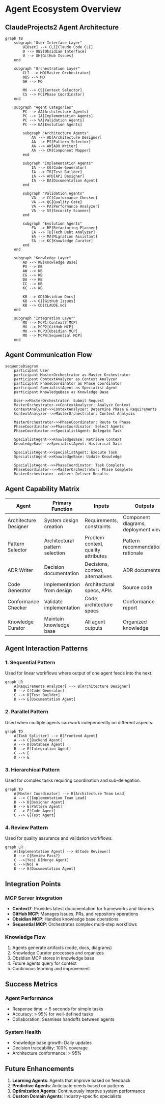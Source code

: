# Agent Ecosystem Overview

## ClaudeProjects2 Agent Architecture

```mermaid
graph TB
    subgraph "User Interface Layer"
        U[User] --> CLI[Claude Code CLI]
        U --> OBS[Obsidian Interface]
        U --> GH[GitHub Issues]
    end
    
    subgraph "Orchestration Layer"
        CLI --> MO[Master Orchestrator]
        OBS --> MO
        GH --> MO
        
        MO --> CS[Context Selector]
        CS --> PC[Phase Coordinator]
    end
    
    subgraph "Agent Categories"
        PC --> AA[Architecture Agents]
        PC --> IA[Implementation Agents]
        PC --> VA[Validation Agents]
        PC --> EA[Evolution Agents]
        
        subgraph "Architecture Agents"
            AA --> AD[Architecture Designer]
            AA --> PS[Pattern Selector]
            AA --> AW[ADR Writer]
            AA --> CM[Component Mapper]
        end
        
        subgraph "Implementation Agents"
            IA --> CG[Code Generator]
            IA --> TB[Test Builder]
            IA --> APD[API Designer]
            IA --> DA[Documentation Agent]
        end
        
        subgraph "Validation Agents"
            VA --> CC[Conformance Checker]
            VA --> QG[Quality Gate]
            VA --> PA[Performance Analyzer]
            VA --> SS[Security Scanner]
        end
        
        subgraph "Evolution Agents"
            EA --> RP[Refactoring Planner]
            EA --> TD[Tech Debt Analyzer]
            EA --> MA[Migration Assistant]
            EA --> KC[Knowledge Curator]
        end
    end
    
    subgraph "Knowledge Layer"
        AD --> KB[Knowledge Base]
        PS --> KB
        AW --> KB
        CG --> KB
        DA --> KB
        CC --> KB
        KC --> KB
        
        KB --> OD[Obsidian Docs]
        KB --> GI[GitHub Issues]
        KB --> CD[CLAUDE.md]
    end
    
    subgraph "Integration Layer"
        MO --> MCP1[Context7 MCP]
        MO --> MCP2[GitHub MCP]
        MO --> MCP3[Obsidian MCP]
        MO --> MCP4[Sequential MCP]
    end
```

## Agent Communication Flow

```mermaid
sequenceDiagram
    participant User
    participant MasterOrchestrator as Master Orchestrator
    participant ContextAnalyzer as Context Analyzer
    participant PhaseCoordinator as Phase Coordinator
    participant SpecialistAgent as Specialist Agent
    participant KnowledgeBase as Knowledge Base
    
    User->>MasterOrchestrator: Submit Request
    MasterOrchestrator->>ContextAnalyzer: Analyze Context
    ContextAnalyzer->>ContextAnalyzer: Determine Phase & Requirements
    ContextAnalyzer-->>MasterOrchestrator: Context Analysis
    
    MasterOrchestrator->>PhaseCoordinator: Route to Phase
    PhaseCoordinator->>PhaseCoordinator: Select Agents
    PhaseCoordinator->>SpecialistAgent: Delegate Task
    
    SpecialistAgent->>KnowledgeBase: Retrieve Context
    KnowledgeBase-->>SpecialistAgent: Historical Data
    
    SpecialistAgent->>SpecialistAgent: Execute Task
    SpecialistAgent->>KnowledgeBase: Update Knowledge
    
    SpecialistAgent-->>PhaseCoordinator: Task Complete
    PhaseCoordinator-->>MasterOrchestrator: Phase Complete
    MasterOrchestrator-->>User: Deliver Results
```

## Agent Capability Matrix

| Agent | Primary Function | Inputs | Outputs | Dependencies |
|-------|-----------------|---------|----------|--------------|
| Architecture Designer | System design creation | Requirements, constraints | Component diagrams, deployment views | Pattern Selector, ADR Writer |
| Pattern Selector | Architectural pattern selection | Problem context, quality attributes | Pattern recommendations, rationale | Knowledge Base |
| ADR Writer | Decision documentation | Decisions, context, alternatives | ADR documents | Knowledge Base |
| Code Generator | Implementation from design | Architectural specs, APIs | Source code | Test Builder |
| Conformance Checker | Validate implementation | Code, architecture specs | Conformance report | Knowledge Base |
| Knowledge Curator | Maintain knowledge base | All agent outputs | Organized knowledge | Obsidian MCP |

## Agent Interaction Patterns

### 1. Sequential Pattern
Used for linear workflows where output of one agent feeds into the next.

```mermaid
graph LR
    A[Requirements Analyzer] --> B[Architecture Designer]
    B --> C[Code Generator]
    C --> D[Test Builder]
    D --> E[Documentation Agent]
```

### 2. Parallel Pattern
Used when multiple agents can work independently on different aspects.

```mermaid
graph TD
    A[Task Splitter] --> B[Frontend Agent]
    A --> C[Backend Agent]
    A --> D[Database Agent]
    B --> E[Integration Agent]
    C --> E
    D --> E
```

### 3. Hierarchical Pattern
Used for complex tasks requiring coordination and sub-delegation.

```mermaid
graph TD
    A[Master Coordinator] --> B[Architecture Team Lead]
    A --> C[Implementation Team Lead]
    B --> D[Designer Agent]
    B --> E[Pattern Agent]
    C --> F[Code Agent]
    C --> G[Test Agent]
```

### 4. Review Pattern
Used for quality assurance and validation workflows.

```mermaid
graph LR
    A[Implementation Agent] --> B[Code Reviewer]
    B --> C{Review Pass?}
    C -->|Yes| D[Merge Agent]
    C -->|No| A
    D --> E[Documentation Agent]
```

## Integration Points

### MCP Server Integration
- **Context7**: Provides latest documentation for frameworks and libraries
- **GitHub MCP**: Manages issues, PRs, and repository operations
- **Obsidian MCP**: Handles knowledge base operations
- **Sequential MCP**: Orchestrates complex multi-step workflows

### Knowledge Flow
1. Agents generate artifacts (code, docs, diagrams)
2. Knowledge Curator processes and organizes
3. Obsidian MCP stores in knowledge base
4. Future agents query for context
5. Continuous learning and improvement

## Success Metrics

### Agent Performance
- Response time: < 5 seconds for simple tasks
- Accuracy: > 95% for well-defined tasks
- Collaboration: Seamless handoffs between agents

### System Health
- Knowledge base growth: Daily updates
- Decision traceability: 100% coverage
- Architecture conformance: > 95%

## Future Enhancements

1. **Learning Agents**: Agents that improve based on feedback
2. **Predictive Agents**: Anticipate needs based on patterns
3. **Optimization Agents**: Continuously improve system performance
4. **Custom Domain Agents**: Industry-specific specialists